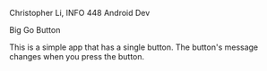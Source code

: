 Christopher Li, INFO 448 Android Dev

Big Go Button

This is a simple app that has a single button. The button's message changes when you press the button.
